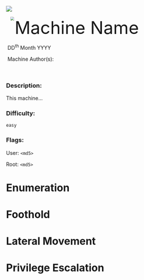 ![](assets/images/banner.png)



<img src="assets/images/htb.png" style="margin-left: 20px; zoom: 60%;" align=left />    	<font size="10">Machine Name</font>

​		DD<sup>th</sup> Month YYYY

​		Machine Author(s): 

​		

 



### Description:

This machine...

### Difficulty:

`easy`

### Flags:

User: `<md5>`

Root: `<md5>`

# Enumeration



# Foothold



# Lateral Movement



# Privilege Escalation
